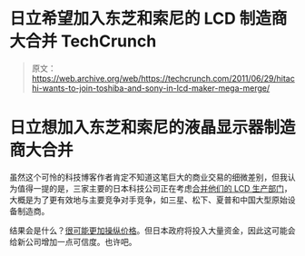 # 日立希望加入东芝和索尼的 LCD 制造商大合并 TechCrunch

> 原文：<https://web.archive.org/web/https://techcrunch.com/2011/06/29/hitachi-wants-to-join-toshiba-and-sony-in-lcd-maker-mega-merge/>

# 日立想加入东芝和索尼的液晶显示器制造商大合并

虽然这个可怜的科技博客作者肯定不知道这笔巨大的商业交易的细微差别，但我认为值得一提的是，三家主要的日本科技公司正在考虑[合并他们的 LCD 生产部门](https://web.archive.org/web/20221208222738/http://www.reuters.com/article/2011/06/29/us-hitachi-toshiba-sony-idUSTRE75S63N20110629)，大概是为了更有效地与主要竞争对手竞争，如三星、松下、夏普和中国大型原始设备制造商。

结果会是什么？[很可能更加操纵价格](https://web.archive.org/web/20221208222738/http://www.crunchgear.com/2010/08/06/new-york-alleges-lcd-price-fixing-by-lg-hitachi-samsung-and-sharp/)。但日本政府将投入大量资金，因此这可能会给新公司增加一点可信度。也许吧。
